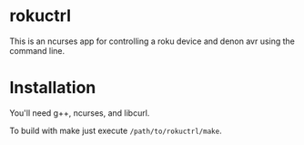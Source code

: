 # rokuctrl
This is an ncurses app for controlling a roku device and denon avr using the command line.

# Installation
You'll need g++, ncurses, and libcurl. 

To build with make just execute `/path/to/rokuctrl/make`.
